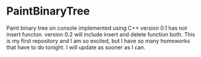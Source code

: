 PaintBinaryTree
===============

Paint binary tree on console implemented using C++
version 0.1 has not insert functon.
version 0.2 will include insert and delete function both.
This is my first repository and I am so excited, but I have so many homeworks that have to do tonight.
I will update as sooner as I can.
